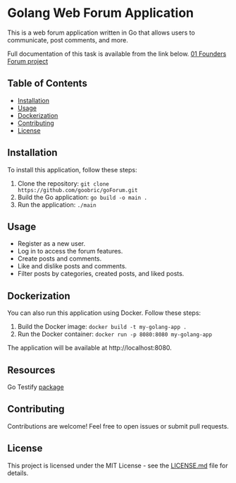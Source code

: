 # Golang Web Forum Application

This is a web forum application written in Go that allows users to communicate, post comments, and more.

Full documentation of this task is available from the link below.
[01 Founders Forum project](https://github.com/01-edu/public/tree/master/subjects/forum)

## Table of Contents

- [Installation](#installation)
- [Usage](#usage)
- [Dockerization](#dockerization)
- [Contributing](#contributing)
- [License](#license)

## Installation

To install this application, follow these steps:

1. Clone the repository: `git clone https://github.com/goobric/goForum.git`
2. Build the Go application: `go build -o main .`
3. Run the application: `./main`

## Usage

- Register as a new user.
- Log in to access the forum features.
- Create posts and comments.
- Like and dislike posts and comments.
- Filter posts by categories, created posts, and liked posts.

## Dockerization

You can also run this application using Docker. Follow these steps:

1. Build the Docker image: `docker build -t my-golang-app .`
2. Run the Docker container: `docker run -p 8080:8080 my-golang-app`

The application will be available at http://localhost:8080.

## Resources

Go Testify [package](https://github.com/stretchr/testify)

## Contributing

Contributions are welcome! Feel free to open issues or submit pull requests.

## License

This project is licensed under the MIT License - see the [LICENSE.md](LICENSE.md) file for details.
